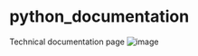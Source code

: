 # python_documentation
Technical documentation page
![image](https://user-images.githubusercontent.com/94044563/192403817-606aac69-2a9b-44c1-9d77-97cecf247294.png)
